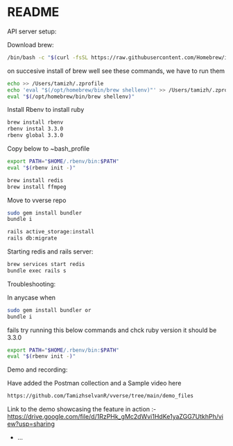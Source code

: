 # README

API server setup:

Download brew:
```bash
/bin/bash -c "$(curl -fsSL https://raw.githubusercontent.com/Homebrew/install/HEAD/install.sh)"
```

on succesive install of brew well see these commands, we have to run them
```bash
echo >> /Users/tamizh/.zprofile
echo 'eval "$(/opt/homebrew/bin/brew shellenv)"' >> /Users/tamizh/.zprofile
eval "$(/opt/homebrew/bin/brew shellenv)"
```

Install Rbenv to install ruby

```bash
brew install rbenv
rbenv instal 3.3.0
rbenv global 3.3.0
```

Copy below to ~bash_profile

```bash
export PATH="$HOME/.rbenv/bin:$PATH"
eval "$(rbenv init -)"
```

```bash
brew install redis
brew install ffmpeg
```

Move to vverse repo

```bash
sudo gem install bundler
bundle i
```

```bash
rails active_storage:install 
rails db:migrate
```

Starting redis and rails server:

```bash
brew services start redis
bundle exec rails s
```

Troubleshooting:

In anycase when 

```bash
sudo gem install bundler or
bundle i
```
fails try running this below commands and chck ruby version it should be 3.3.0
```bash
export PATH="$HOME/.rbenv/bin:$PATH"
eval "$(rbenv init -)"
```

Demo and recording:

Have added the Postman collection and a Sample video here
```bash
https://github.com/TamizhselvanR/vverse/tree/main/demo_files 
```

Link to the demo showcasing the feature in action :- https://drive.google.com/file/d/1RzPHk_gMc2dWvi1HdKe1yaZGG7UtkhPh/view?usp=sharing
* ...
